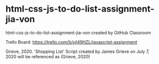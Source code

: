 # html-css-js-to-do-list-assignment-jia-von

html-css-js-to-do-list-assignment-jia-von created by GitHub Classroom


Trello Board: https://trello.com/b/sjl49HZL/javascript-assignment

Grieve, 2020. 'Shopping List' Script created by James Grieve on July 7, 2020 will be referenced as (Grieve, 2020)
